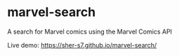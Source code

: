 # marvel-search
A search for Marvel comics using the Marvel Comics API

Live demo: https://sher-s7.github.io/marvel-search/
